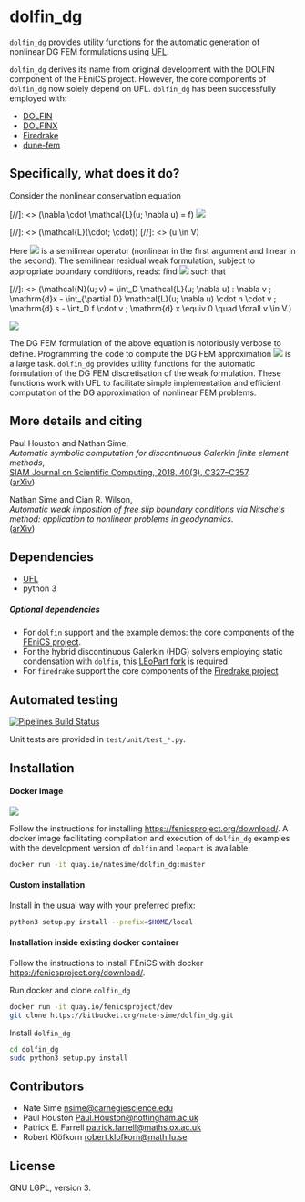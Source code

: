 # dolfin_dg

`dolfin_dg` provides utility functions for the automatic generation of nonlinear
DG FEM formulations using [UFL](https://github.com/FEniCS/ufl).

`dolfin_dg` derives its name from original development with the DOLFIN
component of the FEniCS project. However, the core components of `dolfin_dg` now
solely depend on UFL. `dolfin_dg` has been successfully employed with:

* [DOLFIN](https://bitbucket.org/fenics-project/dolfin)
* [DOLFINX](https://github.com/FEniCS/dolfinx)
* [Firedrake](https://www.firedrakeproject.org/)
* [dune-fem](https://www.dune-project.org/modules/dune-fem/)

## Specifically, what does it do?

Consider the nonlinear conservation equation

[//]: <> (\nabla \cdot \mathcal{L}(u; \nabla u) = f)
![](https://latex.codecogs.com/gif.download?-%5Cnabla%20%5Ccdot%20%5Cmathcal%7BL%7D%28u%3B%20%5Cnabla%20u%29%20%3D%20f)

[//]: <> (\mathcal{L}(\cdot; \cdot))
[//]: <> (u \in V)

[nonlinearoperator]: https://latex.codecogs.com/gif.download?%5Cmathcal%7BL%7D%28%5Ccdot%3B%20%5Ccdot%29
[uinv]: https://latex.codecogs.com/gif.download?u%20%5Cin%20V

Here ![][nonlinearoperator]
is a semilinear operator (nonlinear in the first argument and linear in the
second). The semilinear residual weak formulation, subject to appropriate
boundary conditions, reads: find ![][uinv] such that

[//]: <> (\mathcal{N}(u; v) = \int_D \mathcal{L}(u; \nabla u) : \nabla v \; \mathrm{d}x - \int_{\partial D} \mathcal{L}(u; \nabla u) \cdot n \cdot v \; \mathrm{d} s - \int_D f \cdot v \; \mathrm{d} x \equiv 0 \quad \forall v \in V.)

![](https://latex.codecogs.com/gif.download?%5Cmathcal%7BN%7D%28u%3B%20v%29%20%3A%3D%20%5C%5C%20%5Cint_D%20%5Cmathcal%7BL%7D%28u%3B%20%5Cnabla%20u%29%20%3A%20%5Cnabla%20v%20%5C%3B%20%5Cmathrm%7Bd%7Dx%20-%20%5Cint_%7B%5Cpartial%20D%7D%20%5Cmathcal%7BL%7D%28u%3B%20%5Cnabla%20u%29%20%5Ccdot%20n%20%5Ccdot%20v%20%5C%3B%20%5Cmathrm%7Bd%7D%20s%20-%20%5Cint_D%20f%20%5Ccdot%20v%20%5C%3B%20%5Cmathrm%7Bd%7D%20x%20%5Cequiv%200%20%5Cquad%20%5Cforall%20v%20%5Cin%20V.)

[uhinvh]: https://latex.codecogs.com/gif.download?u_h%20%5Cin%20V_h

The DG FEM formulation of the above equation is notoriously verbose to define.
Programming the code to compute the DG FEM approximation ![][uhinvh] is a large
task. `dolfin_dg` provides utility functions for the automatic formulation of
the DG FEM discretisation of the weak formulation. These functions work with
UFL to facilitate simple implementation and efficient computation of the DG
approximation of nonlinear FEM problems.


## More details and citing

Paul Houston and Nathan Sime,  
*Automatic symbolic computation for discontinuous Galerkin finite element methods*,  
[SIAM Journal on Scientific Computing, 2018, 40(3), C327–C357](https://doi.org/10.1137/17M1129751).  
([arXiv](https://arxiv.org/abs/1804.02338))


Nathan Sime and Cian R. Wilson,  
*Automatic weak imposition of free slip boundary conditions via Nitsche's method: application to
nonlinear problems in geodynamics*.  
([arXiv](https://arxiv.org/abs/2001.10639))


## Dependencies

* [UFL](https://github.com/FEniCS/ufl)
* python 3

##### Optional dependencies

* For `dolfin` support and the example demos: the core components of the [FEniCS
  project](https://fenicsproject.org/).
* For the hybrid discontinuous Galerkin (HDG) solvers employing static
 condensation with `dolfin`,
 this [LEoPart fork](https://bitbucket.org/nate-sime/leopart/) is required.
* For `firedrake` support the core components of the [Firedrake
  project](https://www.firedrakeproject.org/)


## Automated testing

[![Pipelines Build Status](https://img.shields.io/bitbucket/pipelines/nate-sime/dolfin_dg)](https://bitbucket.org/nate-sime/dolfin_dg/addon/pipelines/home)

Unit tests are provided in ``test/unit/test_*.py``.


## Installation

#### Docker image


![](https://quay.io/repository/natesime/dolfin_dg/status)

Follow the instructions for installing https://fenicsproject.org/download/. A
docker image facilitating compilation and execution of `dolfin_dg` examples
with the development version of `dolfin` and `leopart` is available:

```bash
docker run -it quay.io/natesime/dolfin_dg:master
```

#### Custom installation

Install in the usual way with your preferred prefix:

```bash
python3 setup.py install --prefix=$HOME/local
```


#### Installation inside existing docker container

Follow the instructions to install FEniCS with docker https://fenicsproject.org/download/.

Run docker and clone `dolfin_dg`

```bash
docker run -it quay.io/fenicsproject/dev
git clone https://bitbucket.org/nate-sime/dolfin_dg.git
```

Install `dolfin_dg`

```bash
cd dolfin_dg
sudo python3 setup.py install
```


## Contributors

* Nate Sime <nsime@carnegiescience.edu>
* Paul Houston <Paul.Houston@nottingham.ac.uk>
* Patrick E. Farrell <patrick.farrell@maths.ox.ac.uk>
* Robert Klöfkorn <robert.klofkorn@math.lu.se>

## License

GNU LGPL, version 3.